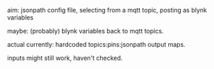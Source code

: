 
aim:
jsonpath config file, selecting from a mqtt topic, posting as blynk variables

maybe: (probably)
blynk variables back to mqtt topics.  


actual currently:
hardcoded topics:pins:jsonpath output maps.

inputs might still work, haven't checked.

